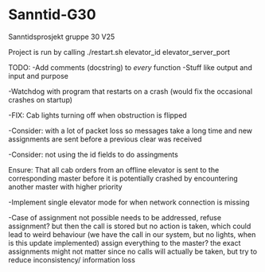 # Sanntid-G30
Sanntidsprosjekt gruppe 30 V25

Project is run by calling ./restart.sh elevator_id elevator_server_port


TODO:
-Add comments (docstring) to *every* function
    -Stuff like output and input and purpose

-Watchdog with program that restarts on a crash (would fix the occasional crashes on startup)

-FIX: Cab lights turning off when obstruction is flipped

-Consider: with a lot of packet loss so messages take a long time and new assignments are sent before a previous clear was received

-Consider: not using the id fields to do assingments

Ensure: That all cab orders from an offline elevator is sent to the corresponding master before it is potentially crashed by encountering another master with higher priority

-Implement single elevator mode for when network connection is missing

-Case of assignment not possible needs to be addressed, refuse assignment? but then the call is stored but no action is taken, which could lead to weird behaviour (we have the call in our system, but no lights, when is this update implemented) assign everything to the master? the exact assignments might not matter since no calls will actually be taken, but try to reduce inconsistency/ information loss